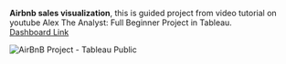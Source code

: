 **Airbnb sales visualization**, this is guided project from video tutorial on youtube Alex The Analyst: Full Beginner Project in Tableau.  
   [Dashboard Link](https://public.tableau.com/app/profile/sri.hartina/viz/PracticeAirBnBProject/Dashboard1)
   
 ![AirBnB Project - Tableau Public](https://user-images.githubusercontent.com/110084624/233934432-d5041152-ff5e-4d02-8be7-25eff92b357b.png)

